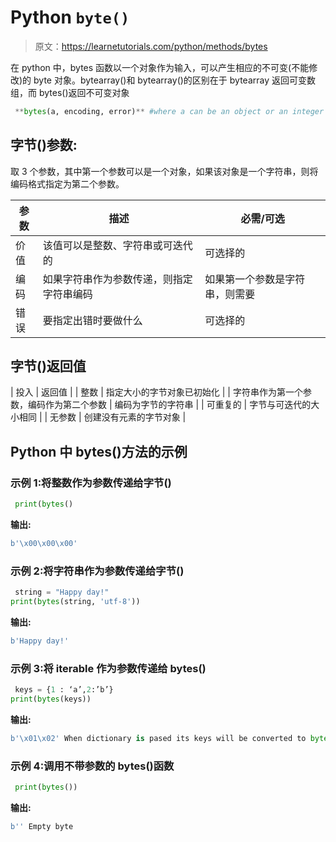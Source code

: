 # Python `byte()`

> 原文：<https://learnetutorials.com/python/methods/bytes>

在 python 中，bytes 函数以一个对象作为输入，可以产生相应的不可变(不能修改)的 byte 对象。bytearray()和 bytearray()的区别在于 bytearray 返回可变数组，而 bytes()返回不可变对象

```py
 **bytes(a, encoding, error)** #where a can be an object or an integer Parameters

```

## 字节()参数:

取 3 个参数，其中第一个参数可以是一个对象，如果该对象是一个字符串，则将编码格式指定为第二个参数。

| 参数 | 描述 | 必需/可选 |
| --- | --- | --- |
| 价值 | 该值可以是整数、字符串或可迭代的 | 可选择的 |
| 编码 | 如果字符串作为参数传递，则指定字符串编码 | 如果第一个参数是字符串，则需要 |
| 错误 | 要指定出错时要做什么 | 可选择的 |

## 字节()返回值

| 投入 | 返回值 |
| 整数 | 指定大小的字节对象已初始化 |
| 字符串作为第一个参数，编码作为第二个参数 | 编码为字节的字符串 |
| 可重复的 | 字节与可迭代的大小相同 |
| 无参数 | 创建没有元素的字节对象 |

## Python 中 bytes()方法的示例

### 示例 1:将整数作为参数传递给字节()

```py
 print(bytes() 

```

**输出:**

```py
b'\x00\x00\x00' 
```

### 示例 2:将字符串作为参数传递给字节()

```py
 string = "Happy day!" 
print(bytes(string, 'utf-8')) 

```

**输出:**

```py
b'Happy day!' 
```

### 示例 3:将 iterable 作为参数传递给 bytes()

```py
 keys = {1 : ‘a’,2:’b’}
print(bytes(keys)) 

```

**输出:**

```py
b'\x01\x02' When dictionary is pased its keys will be converted to bytearray 

```

### 示例 4:调用不带参数的 bytes()函数

```py
 print(bytes()) 

```

**输出:**

```py
b'' Empty byte
```